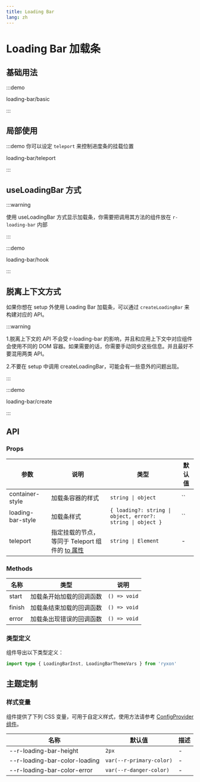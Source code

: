 ```yaml
---
title: Loading Bar
lang: zh
---
```


# Loading Bar 加载条

## 基础用法

:::demo

loading-bar/basic

:::

## 局部使用

:::demo 你可以设定 `teleport` 来控制进度条的挂载位置

loading-bar/teleport

:::

## useLoadingBar 方式

:::warning

使用 useLoadingBar 方式显示加载条，你需要把调用其方法的组件放在 `r-loading-bar` 内部

:::

:::demo

loading-bar/hook

:::

## 脱离上下文方式

如果你想在 setup 外使用 Loading Bar 加载条，可以通过 `createLoadingBar` 来构建对应的 API。

:::warning

1.脱离上下文的 API 不会受 r-loading-bar 的影响，并且和应用上下文中对应组件会使用不同的 DOM 容器。如果需要的话，你需要手动同步这些信息。并且最好不要混用两类 API。

2.不要在 setup 中调用 createLoadingBar，可能会有一些意外的问题出现。

:::

:::demo

loading-bar/create

:::

## API

### Props

| 参数 | 说明 | 类型 | 默认值 |
| --- | --- | --- | --- |
| container-style | 加载条容器的样式 | `string \| object` | `` |
| loading-bar-style | 加载条样式 | `{ loading?: string \| object, error?: string \| object }` | `` |
| teleport | 指定挂载的节点，等同于 Teleport 组件的 [to 属性](https://cn.vuejs.org/api/built-in-components.html#teleport) | `string \| Element` | - |

### Methods

| 名称   | 类型                     | 说明         |
| ------ | ------------------------ | ------------ |
| start  | 加载条开始加载的回调函数 | `() => void` |
| finish | 加载条结束加载的回调函数 | `() => void` |
| error  | 加载条出现错误的回调函数 | `() => void` |

### 类型定义

组件导出以下类型定义：

```ts
import type { LoadingBarInst, LoadingBarThemeVars } from 'ryxon'
```

## 主题定制

### 样式变量

组件提供了下列 CSS 变量，可用于自定义样式，使用方法请参考 [ConfigProvider 组件](/zh/component/config-provider.html)。

| 名称                          | 默认值                   | 描述 |
| ----------------------------- | ------------------------ | ---- |
| --r-loading-bar-height        | `2px`                    | -    |
| --r-loading-bar-color-loading | `var(--r-primary-color)` | -    |
| --r-loading-bar-color-error   | `var(--r-danger-color)`  | -    |
